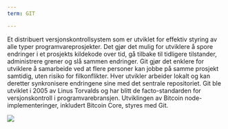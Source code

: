 ```yaml
---
term: GIT

---
```

Et distribuert versjonskontrollsystem som er utviklet for effektiv styring av alle typer programvareprosjekter. Det gjør det mulig for utviklere å spore endringer i et prosjekts kildekode over tid, gå tilbake til tidligere tilstander, administrere grener og slå sammen endringer. Git gjør det enklere for utviklere å samarbeide ved at flere personer kan jobbe på samme prosjekt samtidig, uten risiko for filkonflikter. Hver utvikler arbeider lokalt og kan deretter synkronisere endringene sine med det sentrale repositoriet. Git ble utviklet i 2005 av Linus Torvalds og har blitt de facto-standarden for versjonskontroll i programvarebransjen. Utviklingen av Bitcoin node-implementeringer, inkludert Bitcoin Core, styres med Git.

![](../../dictionnaire/assets/47.webp)